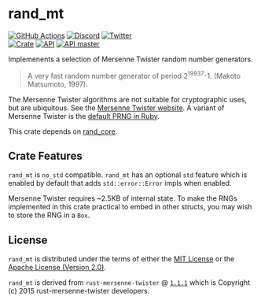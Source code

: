 # rand_mt

[![GitHub Actions](https://github.com/artichoke/rand_mt/workflows/CI/badge.svg)](https://github.com/artichoke/rand_mt/actions)
[![Discord](https://img.shields.io/discord/607683947496734760)](https://discord.gg/QCe2tp2)
[![Twitter](https://img.shields.io/twitter/follow/artichokeruby?label=Follow&style=social)](https://twitter.com/artichokeruby)
<br>
[![Crate](https://img.shields.io/crates/v/rand_mt.svg)](https://crates.io/crates/rand_mt)
[![API](https://docs.rs/rand_mt/badge.svg)](https://docs.rs/rand_mt)
[![API master](https://img.shields.io/badge/docs-master-blue.svg)](https://artichoke.github.io/rand_mt/rand_mt/)

Implemenents a selection of Mersenne Twister random number generators.

> A very fast random number generator of period 2<sup>19937</sup>-1. (Makoto
> Matsumoto, 1997).

The Mersenne Twister algorithms are not suitable for cryptographic uses, but are
ubiquitous. See the
[Mersenne Twister website](http://www.math.sci.hiroshima-u.ac.jp/~m-mat/MT/emt.html).
A variant of Mersenne Twister is the
[default PRNG in Ruby](https://ruby-doc.org/core-2.6.3/Random.html).

This crate depends on [rand_core](https://crates.io/crates/rand_core).

## Crate Features

`rand_mt` is `no_std` compatible. `rand_mt` has an optional `std` feature which
is enabled by default that adds `std::error::Error` impls when enabled.

Mersenne Twister requires ~2.5KB of internal state. To make the RNGs implemented
in this crate practical to embed in other structs, you may wish to store the RNG
in a `Box`.

## License

`rand_mt` is distributed under the terms of either the
[MIT License](/LICENSE-MIT) or the
[Apache License (Version 2.0)](/LICENSE-APACHE).

`rand_mt` is derived from `rust-mersenne-twister` @
[`1.1.1`](https://github.com/dcrewi/rust-mersenne-twister/tree/1.1.1) which is
Copyright (c) 2015 rust-mersenne-twister developers.
